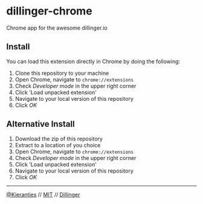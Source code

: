 dillinger-chrome
================

Chrome app for the awesome dillinger.io

Install
-------
You can load this extension directly in Chrome by doing the following:

1. Clone this repository to your machine
2. Open Chrome, navigate to `chrome://extensions`
3. Check _Developer mode_ in the upper right corner
4. Click 'Load unpacked extension'
5. Navigate to your local version of this repository
6. Click _OK_

Alternative Install
-------------------

1. Download the zip of this repository
2. Extract to a location of you choice
3. Open Chrome, navigate to `chrome://extensions`
4. Check _Developer mode_ in the upper right corner
5. Click 'Load unpacked extension'
6. Navigate to your local version of this repository
7. Click _OK_

-----
[@Kieranties] // [MIT][License] // [Dillinger]

[@Kieranties]: http://twitter.com/kieranties
[License]: http://kieranties.mit-license.org/
[Dillinger]: https://github.com/joemccann/dillinger